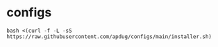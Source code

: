 # configs

`bash <(curl -f -L -sS https://raw.githubusercontent.com/apdug/configs/main/installer.sh)`
